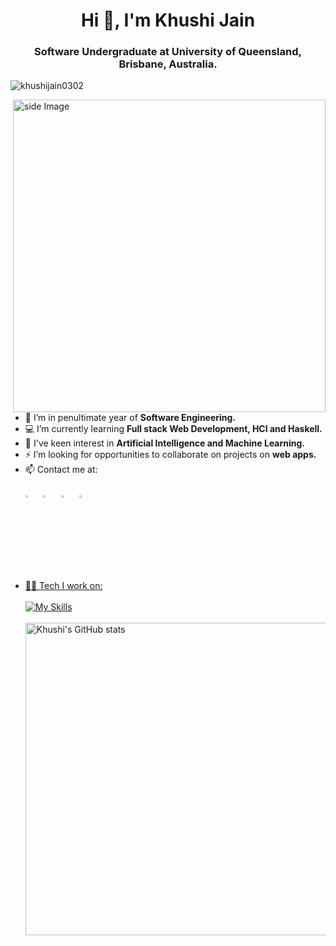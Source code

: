 <h1 align="center">Hi 👋, I'm Khushi Jain</h1>
<h3 align="center">Software Undergraduate at University of Queensland, Brisbane, Australia.</h3>
<img src="https://komarev.com/ghpvc/?username=khushijain0302&label=Profile%20views&color=0e75b6&style=flat" alt="khushijain0302" /> </p>
<img src="https://mir-s3-cdn-cf.behance.net/project_modules/disp/601014116770475.6068beff4640a.gif" alt="side Image" align="right" width="500" height="auto">

- 🏦 I’m in penultimate year of **Software Engineering.**
- 💻 I’m currently learning **Full stack Web Development, HCI and Haskell.**
- 🤔 I've keen interest in **Artificial Intelligence and Machine Learning.**
- ⚡ I’m looking for opportunities to collaborate on projects on **web apps.**
- 📫 Contact me at: <br><br>
  [<img src="https://img.icons8.com/color/48/000000/facebook.png" width="3.5%"/>](https://www.facebook.com/khushi.jain.9843)  &nbsp; [<img src="https://img.icons8.com/color/48/000000/linkedin.png" width="3.5%"/>](https://www.linkedin.com/in/khushi-jain-3504061b9/)  &nbsp; [<img src="https://img.icons8.com/fluent/48/000000/instagram-new.png" width="3.5%"/>](https://www.instagram.com/khushi_0302/)  &nbsp; <a href="mailto:khushijain0302@gmail.com"> <img src="https://img.icons8.com/fluent/48/000000/gmail.png" width="3.5%"/>
- 🧑‍💻 Tech I work on: <br><br>
  [![My Skills](https://skillicons.dev/icons?i=cpp,py,js,html,css,react,docker,haskell,mongodb,express,nodejs,tensorflow&perline=4)](https://skillicons.dev)<br><br>
  <img width="500" height="auto" align="right" alt="Khushi's GitHub stats" src="https://github-readme-stats.vercel.app/api?username=khushijain0302&show_icons=true&theme=react&count_private=true&include_all_commits=true" />

<!-- <p><img align="right" width="400" src="https://github-readme-streak-stats.herokuapp.com/?user=khushijain0302&" alt="khushijain0302" /></p> -->
